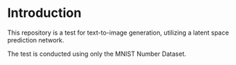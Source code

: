 # Introduction

This repository is a test for text-to-image generation, utilizing a latent space prediction network.

The test is conducted using only the MNIST Number Dataset.

